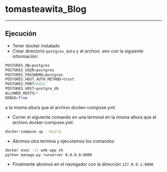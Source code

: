 # tomasteawita_Blog
---
## Ejecución
* Tener docker instalado
* Crear directorio `postgres_data` y el archivo .env con la siguiente información:
```python
POSTGRES_DB=postgres
POSTGRES_USER=postgres
POSTGRES_PASSWORD=postgres
POSTGRES_HOST_AUTH_METHOD=trust
POSTGRES_PORT=5432
POSTGRES_HOST=postgre_db
ALLOWED_HOSTS=*
DEBUG=True
```
a la misma altura que el archivo docker-compose.yml
* Correr el siguiente comando en una terminal en la misma altura que el archivo docker-compose.yml:
```bash
docker-compose up --build
```
* Abrimos otra termina y ejecutamos los comandos
```bash
docker exec -it web-app sh
python manage.py runserver 0.0.0.0:8000
```
* Finalmente abrimos en el navegador con la dirección `127.0.0.1:8000`